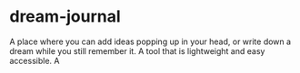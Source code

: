 # dream-journal
A place where you can add ideas popping up in your head, or write down a dream while you still remember it. A tool that is lightweight and easy accessible. A
